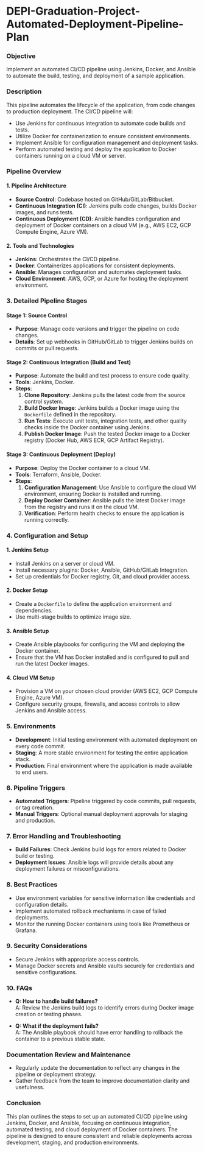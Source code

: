 # DEPI-Graduation-Project-Automated-Deployment-Pipeline-Plan

### **Objective**
Implement an automated CI/CD pipeline using Jenkins, Docker, and Ansible to automate the build, testing, and deployment of a sample application.

### **Description**
This pipeline automates the lifecycle of the application, from code changes to production deployment. The CI/CD pipeline will:
- Use Jenkins for continuous integration to automate code builds and tests.
- Utilize Docker for containerization to ensure consistent environments.
- Implement Ansible for configuration management and deployment tasks.
- Perform automated testing and deploy the application to Docker containers running on a cloud VM or server.

### **Pipeline Overview**

#### **1. Pipeline Architecture**
- **Source Control**: Codebase hosted on GitHub/GitLab/Bitbucket.
- **Continuous Integration (CI)**: Jenkins pulls code changes, builds Docker images, and runs tests.
- **Continuous Deployment (CD)**: Ansible handles configuration and deployment of Docker containers on a cloud VM (e.g., AWS EC2, GCP Compute Engine, Azure VM).

#### **2. Tools and Technologies**
- **Jenkins**: Orchestrates the CI/CD pipeline.
- **Docker**: Containerizes applications for consistent deployments.
- **Ansible**: Manages configuration and automates deployment tasks.
- **Cloud Environment**: AWS, GCP, or Azure for hosting the deployment environment.

### **3. Detailed Pipeline Stages**

#### **Stage 1: Source Control**
- **Purpose**: Manage code versions and trigger the pipeline on code changes.
- **Details**: Set up webhooks in GitHub/GitLab to trigger Jenkins builds on commits or pull requests.

#### **Stage 2: Continuous Integration (Build and Test)**
- **Purpose**: Automate the build and test process to ensure code quality.
- **Tools**: Jenkins, Docker.
- **Steps**:
  1. **Clone Repository**: Jenkins pulls the latest code from the source control system.
  2. **Build Docker Image**: Jenkins builds a Docker image using the `Dockerfile` defined in the repository.
  3. **Run Tests**: Execute unit tests, integration tests, and other quality checks inside the Docker container using Jenkins.
  4. **Publish Docker Image**: Push the tested Docker image to a Docker registry (Docker Hub, AWS ECR, GCP Artifact Registry).

#### **Stage 3: Continuous Deployment (Deploy)**
- **Purpose**: Deploy the Docker container to a cloud VM.
- **Tools**: Terraform, Ansible, Docker.
- **Steps**:
  1. **Configuration Management**: Use Ansible to configure the cloud VM environment, ensuring Docker is installed and running.
  2. **Deploy Docker Container**: Ansible pulls the latest Docker image from the registry and runs it on the cloud VM.
  3. **Verification**: Perform health checks to ensure the application is running correctly.

### **4. Configuration and Setup**

#### **1. Jenkins Setup**
- Install Jenkins on a server or cloud VM.
- Install necessary plugins: Docker, Ansible, GitHub/GitLab Integration.
- Set up credentials for Docker registry, Git, and cloud provider access.

#### **2. Docker Setup**
- Create a `Dockerfile` to define the application environment and dependencies.
- Use multi-stage builds to optimize image size.

#### **3. Ansible Setup**
- Create Ansible playbooks for configuring the VM and deploying the Docker container.
- Ensure that the VM has Docker installed and is configured to pull and run the latest Docker images.

#### **4. Cloud VM Setup**
- Provision a VM on your chosen cloud provider (AWS EC2, GCP Compute Engine, Azure VM).
- Configure security groups, firewalls, and access controls to allow Jenkins and Ansible access.

### **5. Environments**
- **Development**: Initial testing environment with automated deployment on every code commit.
- **Staging**: A more stable environment for testing the entire application stack.
- **Production**: Final environment where the application is made available to end users.

### **6. Pipeline Triggers**
- **Automated Triggers**: Pipeline triggered by code commits, pull requests, or tag creation.
- **Manual Triggers**: Optional manual deployment approvals for staging and production.

### **7. Error Handling and Troubleshooting**
- **Build Failures**: Check Jenkins build logs for errors related to Docker build or testing.
- **Deployment Issues**: Ansible logs will provide details about any deployment failures or misconfigurations.

### **8. Best Practices**
- Use environment variables for sensitive information like credentials and configuration details.
- Implement automated rollback mechanisms in case of failed deployments.
- Monitor the running Docker containers using tools like Prometheus or Grafana.

### **9. Security Considerations**
- Secure Jenkins with appropriate access controls.
- Manage Docker secrets and Ansible vaults securely for credentials and sensitive configurations.

### **10. FAQs**
- **Q: How to handle build failures?**  
  A: Review the Jenkins build logs to identify errors during Docker image creation or testing phases.

- **Q: What if the deployment fails?**  
  A: The Ansible playbook should have error handling to rollback the container to a previous stable state.

### **Documentation Review and Maintenance**
- Regularly update the documentation to reflect any changes in the pipeline or deployment strategy.
- Gather feedback from the team to improve documentation clarity and usefulness.

### **Conclusion**
This plan outlines the steps to set up an automated CI/CD pipeline using Jenkins, Docker, and Ansible, focusing on continuous integration, automated testing, and cloud deployment of Docker containers. The pipeline is designed to ensure consistent and reliable deployments across development, staging, and production environments.
